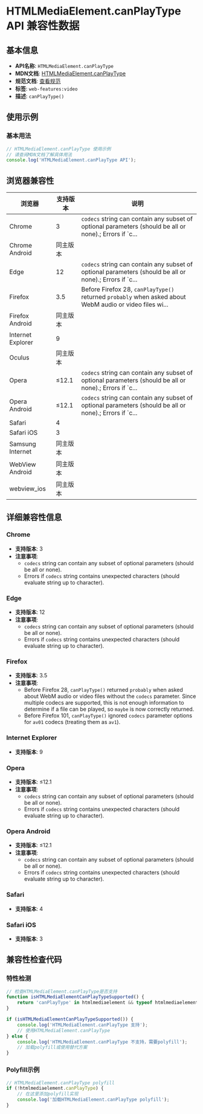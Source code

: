 # HTMLMediaElement.canPlayType API 兼容性数据

## 基本信息

- **API名称**: `HTMLMediaElement.canPlayType`
- **MDN文档**: [HTMLMediaElement.canPlayType](https://developer.mozilla.org/docs/Web/API/HTMLMediaElement/canPlayType)
- **规范文档**: [查看规范](https://html.spec.whatwg.org/multipage/media.html#dom-navigator-canplaytype-dev)
- **标签**: `web-features:video`
- **描述**: `canPlayType()`

## 使用示例

### 基本用法

```javascript
// HTMLMediaElement.canPlayType 使用示例
// 请查阅MDN文档了解具体用法
console.log('HTMLMediaElement.canPlayType API');
```

## 浏览器兼容性

| 浏览器 | 支持版本 | 说明 |
|--------|----------|------|
| Chrome | 3 | `codecs` string can contain any subset of optional parameters (should be all or none).; Errors if `c... |
| Chrome Android | 同主版本 |  |
| Edge | 12 | `codecs` string can contain any subset of optional parameters (should be all or none).; Errors if `c... |
| Firefox | 3.5 | Before Firefox 28, `canPlayType()` returned `probably` when asked about WebM audio or video files wi... |
| Firefox Android | 同主版本 |  |
| Internet Explorer | 9 |  |
| Oculus | 同主版本 |  |
| Opera | ≤12.1 | `codecs` string can contain any subset of optional parameters (should be all or none).; Errors if `c... |
| Opera Android | ≤12.1 | `codecs` string can contain any subset of optional parameters (should be all or none).; Errors if `c... |
| Safari | 4 |  |
| Safari iOS | 3 |  |
| Samsung Internet | 同主版本 |  |
| WebView Android | 同主版本 |  |
| webview_ios | 同主版本 |  |

## 详细兼容性信息

### Chrome

- **支持版本**: 3
- **注意事项**:
  - `codecs` string can contain any subset of optional parameters (should be all or none).
  - Errors if `codecs` string contains unexpected characters (should evaluate string up to character).

### Edge

- **支持版本**: 12
- **注意事项**:
  - `codecs` string can contain any subset of optional parameters (should be all or none).
  - Errors if `codecs` string contains unexpected characters (should evaluate string up to character).

### Firefox

- **支持版本**: 3.5
- **注意事项**:
  - Before Firefox 28, `canPlayType()` returned `probably` when asked about WebM audio or video files without the `codecs` parameter. Since multiple codecs are supported, this is not enough information to determine if a file can be played, so `maybe` is now correctly returned.
  - Before Firefox 101, `canPlayType()` ignored `codecs` parameter options for `av01` codecs (treating them as `av1`).

### Internet Explorer

- **支持版本**: 9

### Opera

- **支持版本**: ≤12.1
- **注意事项**:
  - `codecs` string can contain any subset of optional parameters (should be all or none).
  - Errors if `codecs` string contains unexpected characters (should evaluate string up to character).

### Opera Android

- **支持版本**: ≤12.1
- **注意事项**:
  - `codecs` string can contain any subset of optional parameters (should be all or none).
  - Errors if `codecs` string contains unexpected characters (should evaluate string up to character).

### Safari

- **支持版本**: 4

### Safari iOS

- **支持版本**: 3

## 兼容性检查代码

### 特性检测

```javascript
// 检查HTMLMediaElement.canPlayType是否支持
function isHTMLMediaElementCanPlayTypeSupported() {
    return 'canPlayType' in htmlmediaelement && typeof htmlmediaelement.canPlayType === 'function';
}

if (isHTMLMediaElementCanPlayTypeSupported()) {
    console.log('HTMLMediaElement.canPlayType 支持');
    // 使用HTMLMediaElement.canPlayType
} else {
    console.log('HTMLMediaElement.canPlayType 不支持，需要polyfill');
    // 加载polyfill或使用替代方案
}
```

### Polyfill示例

```javascript
// HTMLMediaElement.canPlayType polyfill
if (!htmlmediaelement.canPlayType) {
    // 在这里添加polyfill实现
    console.log('加载HTMLMediaElement.canPlayType polyfill');
}
```

